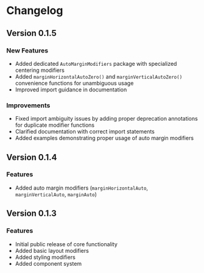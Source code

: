 # Changelog

## Version 0.1.5

### New Features
- Added dedicated `AutoMarginModifiers` package with specialized centering modifiers
- Added `marginHorizontalAutoZero()` and `marginVerticalAutoZero()` convenience functions for unambiguous usage
- Improved import guidance in documentation

### Improvements
- Fixed import ambiguity issues by adding proper deprecation annotations for duplicate modifier functions
- Clarified documentation with correct import statements
- Added examples demonstrating proper usage of auto margin modifiers

## Version 0.1.4

### Features
- Added auto margin modifiers (`marginHorizontalAuto`, `marginVerticalAuto`, `marginAuto`)

## Version 0.1.3

### Features
- Initial public release of core functionality
- Added basic layout modifiers
- Added styling modifiers
- Added component system 